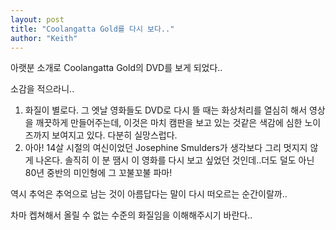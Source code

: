 ```yaml
---
layout: post
title: "Coolangatta Gold를 다시 보다.."
author: "Keith"
---
```


아랫분 소개로 Coolangatta Gold의 DVD를 보게 되었다..

소감을 적으라니..

1) 화질이 별로다. 그 엣날 영화들도 DVD로 다시 뜰 때는 화상처리를 열심히 해서 영상을 깨끗하게 만들어주는데,
 이것은 마치 캠판을 보고 있는 것같은 색감에 심한 노이즈까지 보여지고 있다. 다분히 실망스럽다.
2) 아아! 14살 시절의 여신이었던 Josephine Smulders가 생각보다 그리 멋지지 않게 나온다. 솔직히 이 분 땜시 이 영화를 다시 보고 싶었던 것인데..더도 덜도 아닌 80년 중반의 미인형에 그 꼬불꼬불 파마!

역시 추억은 추억으로 남는 것이 아름답다는 말이 다시 떠오르는 순간이랄까..

차마 켑쳐해서 올릴 수 없는 수준의 화질임을 이해해주시기 바란다..

